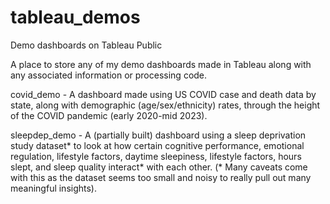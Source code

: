 # tableau_demos
Demo dashboards on Tableau Public

A place to store any of my demo dashboards made in Tableau along with any associated information or processing code.

covid_demo - A dashboard made using US COVID case and death data by state, along with demographic (age/sex/ethnicity) rates, through the height of the COVID pandemic (early 2020-mid 2023).

sleepdep_demo - A (partially built) dashboard using a sleep deprivation study dataset* to look at how certain cognitive performance, emotional regulation, lifestyle factors, daytime sleepiness, lifestyle factors, hours slept, and sleep quality interact* with each other. (* Many caveats come with this as the dataset seems too small and noisy to really pull out many meaningful insights).